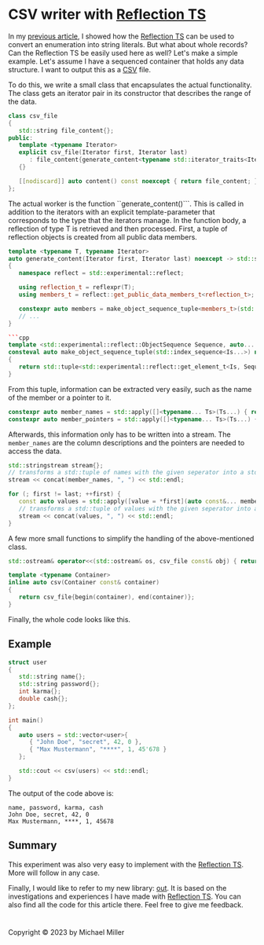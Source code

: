 # CSV writer with [Reflection TS](https://en.cppreference.com/w/cpp/experimental/reflect)

In my [previous article](https://github.com/MichaelMiller-/articles/blob/main/enum_to_string.md), I showed how the [Reflection TS](https://en.cppreference.com/w/cpp/experimental/reflect) can be used to convert an enumeration into string literals. But what about whole records? Can the Reflection TS be easily used here as well? Let's make a simple example. Let's assume I have a sequenced container that holds any data structure. I want to output this as a [CSV](https://en.wikipedia.org/wiki/Comma-separated_values) file.

To do this, we write a small class that encapsulates the actual functionality. The class gets an iterator pair in its constructor that describes the range of the data.
```cpp
class csv_file
{
   std::string file_content{};
public:
   template <typename Iterator>
   explicit csv_file(Iterator first, Iterator last)
      : file_content{generate_content<typename std::iterator_traits<Iterator>::value_type>(first, last)}
   {}

   [[nodiscard]] auto content() const noexcept { return file_content; }
};
```

The actual worker is the function ``generate_content()```. This is called in addition to the iterators with an explicit template-parameter that corresponds to the type that the iterators manage. In the function body, a reflection of type T is retrieved and then processed. First, a tuple of reflection objects is created from all public data members.

```cpp
template <typename T, typename Iterator>
auto generate_content(Iterator first, Iterator last) noexcept -> std::string
{
   namespace reflect = std::experimental::reflect;

   using reflection_t = reflexpr(T);
   using members_t = reflect::get_public_data_members_t<reflection_t>;

   constexpr auto members = make_object_sequence_tuple<members_t>(std::make_index_sequence<reflect::get_size_v<members_t>>{});
   // ...
}

```cpp
template <std::experimental::reflect::ObjectSequence Sequence, auto... Is>
consteval auto make_object_sequence_tuple(std::index_sequence<Is...>) noexcept
{
   return std::tuple<std::experimental::reflect::get_element_t<Is, Sequence>...>{};
}
```

From this tuple, information can be extracted very easily, such as the name of the member or a pointer to it.
```cpp
constexpr auto member_names = std::apply([]<typename... Ts>(Ts...) { return std::make_tuple(reflect::get_name_v<Ts>...); }, members);
constexpr auto member_pointers = std::apply([]<typename... Ts>(Ts...) { return std::make_tuple(reflect::get_pointer_v<Ts>...); }, members);
```

Afterwards, this information only has to be written into a stream. The ``member_names`` are the column descriptions and the pointers are needed to access the data.

```cpp
std::stringstream stream{};
// transforms a std::tuple of names with the given seperator into a std::string
stream << concat(member_names, ", ") << std::endl;

for (; first != last; ++first) {
   const auto values = std::apply([value = *first](auto const&... member) { return std::make_tuple(value.*member...); }, member_pointers);
   // transforms a std::tuple of values with the given seperator into a std::string
   stream << concat(values, ", ") << std::endl;
}
```

A few more small functions to simplify the handling of the above-mentioned class.

```cpp
std::ostream& operator<<(std::ostream& os, csv_file const& obj) { return os << obj.content(); }

template <typename Container>
inline auto csv(Container const& container)
{
   return csv_file{begin(container), end(container)};
}
```

Finally, the whole code looks like this.

## Example
```cpp
struct user
{
   std::string name{};
   std::string password{};
   int karma{};
   double cash{};
};

int main()
{
   auto users = std::vector<user>{
      { "John Doe", "secret", 42, 0 },
      { "Max Mustermann", "****", 1, 45'678 }
   };

   std::cout << csv(users) << std::endl;
}
```

The output of the code above is:
```
name, password, karma, cash
John Doe, secret, 42, 0
Max Mustermann, ****, 1, 45678
```

## Summary

This experiment was also very easy to implement with the [Reflection TS](https://en.cppreference.com/w/cpp/experimental/reflect). More will follow in any case.

Finally, I would like to refer to my new library: [out](https://github.com/MichaelMiller-/out). It is based on the investigations and experiences I have made with  [Reflection TS](https://en.cppreference.com/w/cpp/experimental/reflect). You can also find all the code for this article there. Feel free to give me feedback.

#
Copyright &copy; 2023 by Michael Miller 

